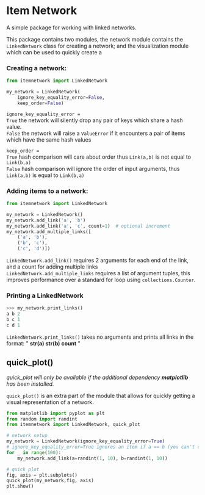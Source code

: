 # Item Network

A simple package for working with linked networks.

This package contains two modules, the network module contains
the `LinkedNetwork` class for creating a network; and the visualization module
which can be used to quickly create a

### Creating a network:

```python 
from itemnetwork import LinkedNetwork

my_network = LinkedNetwork(
    ignore_key_equality_error=False,
    keep_order=False)
```

`ignore_key_equality_error =`\
`True` the network will silently drop any pair of keys which share a hash
value.  
`False` the network will raise a `ValueError` if it encounters a pair of items
which have the same hash values

`keep_order = `\
`True` hash comparison will care about order thus `Link(a,b)` is not equal to
`Link(b,a)`\
`False` hash comparison will ignore the order of input arguments,
thus `Link(a,b)` is equal to `Link(b,a)`

### Adding items to a network:

```python 
from itemnetwork import LinkedNetwork

my_network = LinkedNetwork()
my_network.add_link('a', 'b')
my_network.add_link('a', 'c', count=1)  # optional increment
my_network.add_multiple_links([
    ('a', 'b'),
    ('b', 'c'),
    ('c', 'd')])
```

`LinkedNetwork.add_link()` requires 2 arguments for each end of the link, and a
count for adding multiple links  
`LinkedNetwork.add_multiple_links` requires a list of argument tuples, this 
improves performance over a standard for loop using `collections.Counter`.

### Printing a LinkedNetwork
```python 
>>> my_network.print_links()
a b 2
b c 1
c d 1
```
`LinkedNetwork.print_links()` takes no arguments and prints all links in the 
format: " **str(a) str(b) count** "

## quick_plot()

*quick_plot will only be available if the additional dependency **matplotlib** has 
been installed.*

`quick_plot()` is an extra part of the module that allows for quickly getting 
a visual representation of a network. 

```python 
from matplotlib import pyplot as plt
from random import randint
from itemnetwork import LinkedNetwork, quick_plot

# network setup
my_network = LinkedNetwork(ignore_key_equality_error=True)
# ignore_key_equality_error=True ignores an item if a == b (you can't connect self to self in a link)
for _ in range(100):
    my_network.add_link(a=randint(1, 10), b=randint(1, 10))

# quick plot
fig, axis = plt.subplots()
quick_plot(my_network,fig, axis)
plt.show()
```
